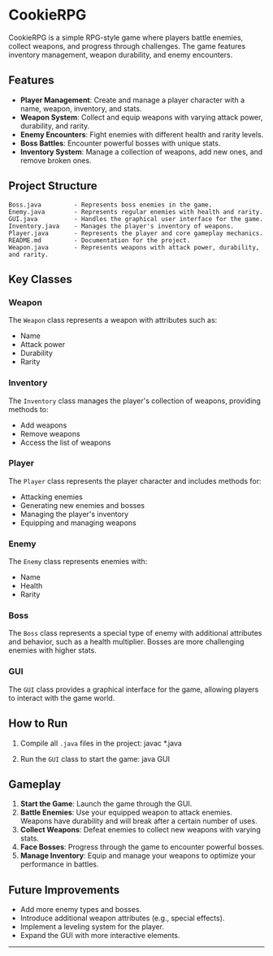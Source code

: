 # CookieRPG

CookieRPG is a simple RPG-style game where players battle enemies, collect weapons, and progress through challenges. The game features inventory management, weapon durability, and enemy encounters.

## Features

- **Player Management**: Create and manage a player character with a name, weapon, inventory, and stats.
- **Weapon System**: Collect and equip weapons with varying attack power, durability, and rarity.
- **Enemy Encounters**: Fight enemies with different health and rarity levels.
- **Boss Battles**: Encounter powerful bosses with unique stats.
- **Inventory System**: Manage a collection of weapons, add new ones, and remove broken ones.

## Project Structure

```
Boss.java         - Represents boss enemies in the game.
Enemy.java        - Represents regular enemies with health and rarity.
GUI.java          - Handles the graphical user interface for the game.
Inventory.java    - Manages the player's inventory of weapons.
Player.java       - Represents the player and core gameplay mechanics.
README.md         - Documentation for the project.
Weapon.java       - Represents weapons with attack power, durability, and rarity.
```

## Key Classes

### Weapon
The `Weapon` class represents a weapon with attributes such as:
- Name
- Attack power
- Durability
- Rarity

### Inventory
The `Inventory` class manages the player's collection of weapons, providing methods to:
- Add weapons
- Remove weapons
- Access the list of weapons

### Player
The `Player` class represents the player character and includes methods for:
- Attacking enemies
- Generating new enemies and bosses
- Managing the player's inventory
- Equipping and managing weapons

### Enemy
The `Enemy` class represents enemies with:
- Name
- Health
- Rarity

### Boss
The `Boss` class represents a special type of enemy with additional attributes and behavior, such as a health multiplier. Bosses are more challenging enemies with higher stats.

### GUI
The `GUI` class provides a graphical interface for the game, allowing players to interact with the game world.

## How to Run

1. Compile all `.java` files in the project:
   javac *.java
   
2. Run the `GUI` class to start the game:
   java GUI

## Gameplay

1. **Start the Game**: Launch the game through the GUI.
2. **Battle Enemies**: Use your equipped weapon to attack enemies. Weapons have durability and will break after a certain number of uses.
3. **Collect Weapons**: Defeat enemies to collect new weapons with varying stats.
4. **Face Bosses**: Progress through the game to encounter powerful bosses.
5. **Manage Inventory**: Equip and manage your weapons to optimize your performance in battles.

## Future Improvements

- Add more enemy types and bosses.
- Introduce additional weapon attributes (e.g., special effects).
- Implement a leveling system for the player.
- Expand the GUI with more interactive elements.

---
